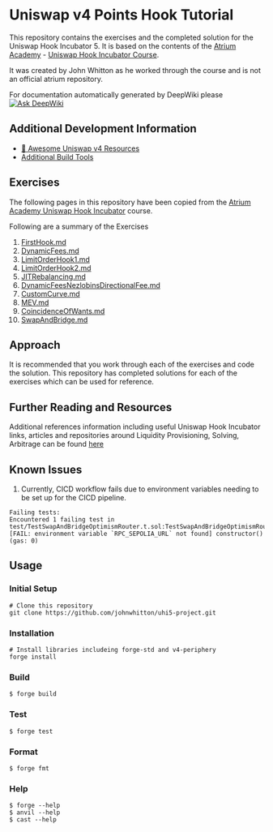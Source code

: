 # Uniswap v4 Points Hook Tutorial

This repository contains the exercises and the completed solution for the Uniswap Hook Incubator 5.
It is based on the contents of the [Atrium Academy](https://learn.atrium.academy/) - [Uniswap Hook Incubator Course](https://learn.atrium.academy/course/4b6c25df-f4c8-4b92-ab38-a930284d237e/intro).

It was created by John Whitton as he worked through the course and is not an official atrium repository.

For documentation automatically generated by DeepWiki please
[![Ask DeepWiki](https://deepwiki.com/badge.svg)](https://deepwiki.com/johnwhitton/uhi5-exercises)

<!--deepwiki-->

## Additional Development Information

- [🦄️ Awesome Uniswap v4 Resources](https://github.com/AndreiD/awesome-uniswap-v4-resources)
- [Additional Build Tools](https://gist.github.com/johnwhitton/90739f1735955ca7001252d77ac3078e)

## Exercises

The following pages in this repository have been copied from the [Atrium Academy Uniswap Hook Incubator](https://learn.atrium.academy/course/4b6c25df-f4c8-4b92-ab38-a930284d237e/intro) course.

Following are a summary of the Exercises

1. [FirstHook.md](./exercises/FirstHook.md)
2. [DynamicFees.md](./exercises/DynamicFees.md)
3. [LimitOrderHook1.md](./exercises/LimitOrderHook1.md)
4. [LimitOrderHook2.md](./exercises/LimitOrderHook2.md)
5. [JITRebalancing.md](./exercises/JITRebalancing.md)
6. [DynamicFeesNezlobinsDirectionalFee.md](./exercises/DynamicFeesNezlobinsDirectionalFee.md)
7. [CustomCurve.md](./exercises/CustomCurve.md)
8. [MEV.md](./exercises/MEV.md)
9. [CoincidenceOfWants.md](./exercises/CoincidenceOfWants.md)
10. [SwapAndBridge.md](./exercises/SwapAndBridge.md)

## Approach

It is recommended that you work through each of the exercises and code the solution.
This repository has completed solutions for each of the exercises which can be used for reference.

## Further Reading and Resources

Additional references information including useful Uniswap Hook Incubator links, articles and repositories around Liquidity Provisioning, Solving, Arbitrage can be found [here](./REFERENCES.md)

## Known Issues

1. Currently, CICD workflow fails due to environment variables needing to be set up for the CICD pipeline.

```
Failing tests:
Encountered 1 failing test in test/TestSwapAndBridgeOptimismRouter.t.sol:TestSwapAndBridgeOptimismRouter
[FAIL: environment variable `RPC_SEPOLIA_URL` not found] constructor() (gas: 0)
```

## Usage

### Initial Setup

```shell
# Clone this repository
git clone https://github.com/johnwhitton/uhi5-project.git
```

### Installation

```shell
# Install libraries includeing forge-std and v4-periphery
forge install
```

### Build

```shell
$ forge build
```

### Test

```shell
$ forge test
```

### Format

```shell
$ forge fmt
```

### Help

```shell
$ forge --help
$ anvil --help
$ cast --help
```
